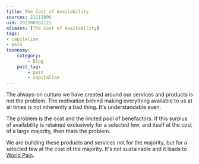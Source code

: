 ```yaml
---
title: The Cost of Availability
sources: 21111806
uid: 202208081121
aliases: [The Cost of Availability]
tags: 
- capitalism
- pain
taxonomy:
    category:
        - Blog
    post_tag:
        - pain
        - capitalism
---
```


The always-on culture we have created around our services and products is not the problem. The motivation behind making everything available to us at all times is not inherently a bad thing. It's understandable even.

The problem is the cost and the limited pool of benefactors. If this surplus of availability is retained exclusively for a selected few, and itself at the cost of a large majority, then thats the problem.

We are building these products and services not for the majority, but for a selected few at the cost of the majority. It's not sustainable and it leads to [World Pain](./world-pain.md).
